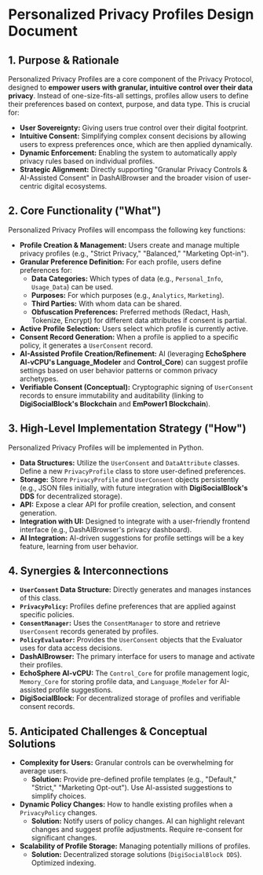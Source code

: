 # Personalized Privacy Profiles Design Document

## 1. Purpose & Rationale

Personalized Privacy Profiles are a core component of the Privacy Protocol, designed to **empower users with granular, intuitive control over their data privacy**. Instead of one-size-fits-all settings, profiles allow users to define their preferences based on context, purpose, and data type. This is crucial for:
* **User Sovereignty:** Giving users true control over their digital footprint.
* **Intuitive Consent:** Simplifying complex consent decisions by allowing users to express preferences once, which are then applied dynamically.
* **Dynamic Enforcement:** Enabling the system to automatically apply privacy rules based on individual profiles.
* **Strategic Alignment:** Directly supporting "Granular Privacy Controls & AI-Assisted Consent" in DashAIBrowser and the broader vision of user-centric digital ecosystems.

## 2. Core Functionality ("What")

Personalized Privacy Profiles will encompass the following key functions:

* **Profile Creation & Management:** Users create and manage multiple privacy profiles (e.g., "Strict Privacy," "Balanced," "Marketing Opt-in").
* **Granular Preference Definition:** For each profile, users define preferences for:
    * **Data Categories:** Which types of data (e.g., `Personal_Info`, `Usage_Data`) can be used.
    * **Purposes:** For which purposes (e.g., `Analytics`, `Marketing`).
    * **Third Parties:** With whom data can be shared.
    * **Obfuscation Preferences:** Preferred methods (Redact, Hash, Tokenize, Encrypt) for different data attributes if consent is partial.
* **Active Profile Selection:** Users select which profile is currently active.
* **Consent Record Generation:** When a profile is applied to a specific policy, it generates a `UserConsent` record.
* **AI-Assisted Profile Creation/Refinement:** AI (leveraging **EchoSphere AI-vCPU's Language_Modeler** and **Control_Core**) can suggest profile settings based on user behavior patterns or common privacy archetypes.
* **Verifiable Consent (Conceptual):** Cryptographic signing of `UserConsent` records to ensure immutability and auditability (linking to **DigiSocialBlock's Blockchain** and **EmPower1 Blockchain**).

## 3. High-Level Implementation Strategy ("How")

Personalized Privacy Profiles will be implemented in Python.

* **Data Structures:** Utilize the `UserConsent` and `DataAttribute` classes. Define a new `PrivacyProfile` class to store user-defined preferences.
* **Storage:** Store `PrivacyProfile` and `UserConsent` objects persistently (e.g., JSON files initially, with future integration with **DigiSocialBlock's DDS** for decentralized storage).
* **API:** Expose a clear API for profile creation, selection, and consent generation.
* **Integration with UI:** Designed to integrate with a user-friendly frontend interface (e.g., DashAIBrowser's privacy dashboard).
* **AI Integration:** AI-driven suggestions for profile settings will be a key feature, learning from user behavior.

## 4. Synergies & Interconnections

* **`UserConsent` Data Structure:** Directly generates and manages instances of this class.
* **`PrivacyPolicy`:** Profiles define preferences that are applied against specific policies.
* **`ConsentManager`:** Uses the `ConsentManager` to store and retrieve `UserConsent` records generated by profiles.
* **`PolicyEvaluator`:** Provides the `UserConsent` objects that the Evaluator uses for data access decisions.
* **DashAIBrowser:** The primary interface for users to manage and activate their profiles.
* **EchoSphere AI-vCPU:** The `Control_Core` for profile management logic, `Memory_Core` for storing profile data, and `Language_Modeler` for AI-assisted profile suggestions.
* **DigiSocialBlock:** For decentralized storage of profiles and verifiable consent records.

## 5. Anticipated Challenges & Conceptual Solutions

* **Complexity for Users:** Granular controls can be overwhelming for average users.
    * **Solution:** Provide pre-defined profile templates (e.g., "Default," "Strict," "Marketing Opt-out"). Use AI-assisted suggestions to simplify choices.
* **Dynamic Policy Changes:** How to handle existing profiles when a `PrivacyPolicy` changes.
    * **Solution:** Notify users of policy changes. AI can highlight relevant changes and suggest profile adjustments. Require re-consent for significant changes.
* **Scalability of Profile Storage:** Managing potentially millions of profiles.
    * **Solution:** Decentralized storage solutions (`DigiSocialBlock DDS`). Optimized indexing.

